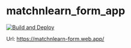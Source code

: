 # matchnlearn_form_app

[![Build and Deploy](https://github.com/mono424/matchnlearn_form_app/actions/workflows/build_and_deploy.yml/badge.svg?branch=main)](https://github.com/mono424/matchnlearn_form_app/actions/workflows/build_and_deploy.yml)

Url: https://matchnlearn-form.web.app/

